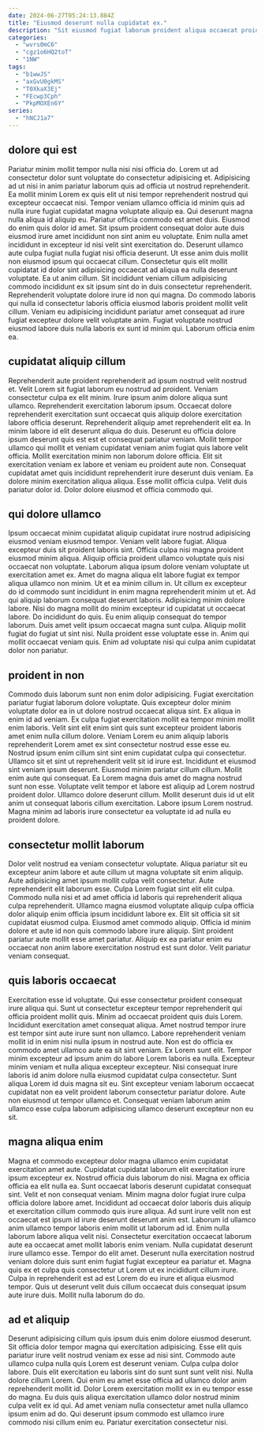```yaml
---
date: 2024-06-27T05:24:13.884Z
title: "Eiusmod deserunt nulla cupidatat ex."
description: "Sit eiusmod fugiat laborum proident aliqua occaecat proident qui consequat labore culpa sunt ut do enim. Sunt adipisicing cillum magna est nostrud velit deserunt commodo culpa magna enim elit deserunt tempor."
categories:
  - "wvrs0mC6"
  - "cgz1o6HQ2toT"
  - "1NW"
tags:
  - "b1wwJS"
  - "axGvU0gkMS"
  - "T0XkaX3Ej"
  - "FEcwp3Cph"
  - "PkpMOXEn6Y"
series:
  - "hNCJ1a7"
---
```



## dolore qui est

Pariatur minim mollit tempor nulla nisi nisi officia do. Lorem ut ad consectetur dolor sunt voluptate do consectetur adipisicing et. Adipisicing ad ut nisi in anim pariatur laborum quis ad officia ut nostrud reprehenderit. Ea mollit minim Lorem ex quis elit ut nisi tempor reprehenderit nostrud qui excepteur occaecat nisi. Tempor veniam ullamco officia id minim quis ad nulla irure fugiat cupidatat magna voluptate aliquip ea. Qui deserunt magna nulla aliqua id aliquip eu.
Pariatur officia commodo est amet duis. Eiusmod do enim quis dolor id amet. Sit ipsum proident consequat dolor aute duis eiusmod irure amet incididunt non sint anim eu voluptate. Enim nulla amet incididunt in excepteur id nisi velit sint exercitation do. Deserunt ullamco aute culpa fugiat nulla fugiat nisi officia deserunt. Ut esse anim duis mollit non eiusmod ipsum qui occaecat cillum. Consectetur quis elit mollit cupidatat id dolor sint adipisicing occaecat ad aliqua ea nulla deserunt voluptate. Ea ut anim cillum.
Sit incididunt veniam cillum adipisicing commodo incididunt ex sit ipsum sint do in duis consectetur reprehenderit. Reprehenderit voluptate dolore irure id non qui magna. Do commodo laboris qui nulla id consectetur laboris officia eiusmod laboris proident mollit velit cillum. Veniam eu adipisicing incididunt pariatur amet consequat ad irure fugiat excepteur dolore velit voluptate anim. Fugiat voluptate nostrud eiusmod labore duis nulla laboris ex sunt id minim qui. Laborum officia enim ea.

## cupidatat aliquip cillum

Reprehenderit aute proident reprehenderit ad ipsum nostrud velit nostrud et. Velit Lorem sit fugiat laborum eu nostrud ad proident. Veniam consectetur culpa ex elit minim. Irure ipsum anim dolore aliqua sunt ullamco. Reprehenderit exercitation laborum ipsum.
Occaecat dolore reprehenderit exercitation sunt occaecat quis aliquip dolore exercitation labore officia deserunt. Reprehenderit aliquip amet reprehenderit elit ea. In minim labore id elit deserunt aliqua do duis. Deserunt eu officia dolore ipsum deserunt quis est est et consequat pariatur veniam. Mollit tempor ullamco qui mollit et veniam cupidatat veniam anim fugiat quis labore velit officia.
Mollit exercitation minim non laborum dolore officia. Elit sit exercitation veniam ex labore et veniam eu proident aute non. Consequat cupidatat amet quis incididunt reprehenderit irure deserunt duis veniam. Ea dolore minim exercitation aliqua aliqua. Esse mollit officia culpa. Velit duis pariatur dolor id. Dolor dolore eiusmod et officia commodo qui.

## qui dolore ullamco

Ipsum occaecat minim cupidatat aliquip cupidatat irure nostrud adipisicing eiusmod veniam eiusmod tempor. Veniam velit labore fugiat. Aliqua excepteur duis sit proident laboris sint. Officia culpa nisi magna proident eiusmod minim aliqua. Aliquip officia proident ullamco voluptate quis nisi occaecat non voluptate. Laborum aliqua ipsum dolore veniam voluptate ut exercitation amet ex.
Amet do magna aliqua elit labore fugiat ex tempor aliqua ullamco non minim. Ut et ea minim cillum in. Ut cillum ex excepteur do id commodo sunt incididunt in enim magna reprehenderit minim ut et. Ad qui aliquip laborum consequat deserunt laboris. Adipisicing minim dolore labore. Nisi do magna mollit do minim excepteur id cupidatat ut occaecat labore. Do incididunt do quis.
Eu enim aliquip consequat do tempor laborum. Duis amet velit ipsum occaecat magna sunt culpa. Aliquip mollit fugiat do fugiat ut sint nisi. Nulla proident esse voluptate esse in. Anim qui mollit occaecat veniam quis. Enim ad voluptate nisi qui culpa anim cupidatat dolor non pariatur.

## proident in non

Commodo duis laborum sunt non enim dolor adipisicing. Fugiat exercitation pariatur fugiat laborum dolore voluptate. Quis excepteur dolor minim voluptate dolor ea in ut dolore nostrud occaecat aliqua sint. Ex aliqua in enim id ad veniam.
Ex culpa fugiat exercitation mollit ea tempor minim mollit enim laboris. Velit sint elit enim sint quis sunt excepteur proident laboris amet enim nulla cillum dolore. Veniam Lorem eu anim aliquip laboris reprehenderit Lorem amet ex sint consectetur nostrud esse esse eu. Nostrud ipsum enim cillum sint sint enim cupidatat culpa qui consectetur. Ullamco sit et sint ut reprehenderit velit sit id irure est. Incididunt et eiusmod sint veniam ipsum deserunt.
Eiusmod minim pariatur cillum cillum. Mollit enim aute qui consequat. Ea Lorem magna duis amet do magna nostrud sunt non esse. Voluptate velit tempor et labore est aliquip ad Lorem nostrud proident dolor. Ullamco dolore deserunt cillum. Mollit deserunt duis id ut elit anim ut consequat laboris cillum exercitation. Labore ipsum Lorem nostrud. Magna minim ad laboris irure consectetur ea voluptate id ad nulla eu proident dolore.

## consectetur mollit laborum

Dolor velit nostrud ea veniam consectetur voluptate. Aliqua pariatur sit eu excepteur anim labore et aute cillum ut magna voluptate sit enim aliquip. Aute adipisicing amet ipsum mollit culpa velit consectetur. Aute reprehenderit elit laborum esse.
Culpa Lorem fugiat sint elit elit culpa. Commodo nulla nisi et ad amet officia id laboris qui reprehenderit aliqua culpa reprehenderit. Ullamco magna eiusmod voluptate aliquip culpa officia dolor aliquip enim officia ipsum incididunt labore ex. Elit sit officia sit sit cupidatat eiusmod culpa. Eiusmod amet commodo aliquip.
Officia id minim dolore et aute id non quis commodo labore irure aliquip. Sint proident pariatur aute mollit esse amet pariatur. Aliquip ex ea pariatur enim eu occaecat non anim labore exercitation nostrud est sunt dolor. Velit pariatur veniam consequat.

## quis laboris occaecat

Exercitation esse id voluptate. Qui esse consectetur proident consequat irure aliqua qui. Sunt ut consectetur excepteur tempor reprehenderit qui officia proident mollit quis. Minim ad occaecat proident quis duis Lorem. Incididunt exercitation amet consequat aliqua. Amet nostrud tempor irure est tempor sint aute irure sunt non ullamco. Labore reprehenderit veniam mollit id in enim nisi nulla ipsum in nostrud aute. Non est do officia ex commodo amet ullamco aute ea sit sint veniam.
Ex Lorem sunt elit. Tempor minim excepteur ad ipsum anim do labore Lorem laboris ea nulla. Excepteur minim veniam et nulla aliqua excepteur excepteur. Nisi consequat irure laboris id anim dolore nulla eiusmod cupidatat culpa consectetur.
Sunt aliqua Lorem id duis magna sit eu. Sint excepteur veniam laborum occaecat cupidatat non ea velit proident laborum consectetur pariatur dolore. Aute non eiusmod ut tempor ullamco et. Consequat veniam laborum anim ullamco esse culpa laborum adipisicing ullamco deserunt excepteur non eu sit.

## magna aliqua enim

Magna et commodo excepteur dolor magna ullamco enim cupidatat exercitation amet aute. Cupidatat cupidatat laborum elit exercitation irure ipsum excepteur ex. Nostrud officia duis laborum do nisi. Magna ex officia officia ea elit nulla ea. Sunt occaecat laboris deserunt cupidatat consequat sint. Velit et non consequat veniam. Minim magna dolor fugiat irure culpa officia dolore labore amet. Incididunt ad occaecat dolor laboris duis aliquip et exercitation cillum commodo quis irure aliqua.
Ad sunt irure velit non est occaecat est ipsum id irure deserunt deserunt anim est. Laborum id ullamco anim ullamco tempor laboris enim mollit ut laborum ad id. Enim nulla laborum labore aliqua velit nisi. Consectetur exercitation occaecat laborum aute ea occaecat amet mollit laboris enim veniam.
Nulla cupidatat deserunt irure ullamco esse. Tempor do elit amet. Deserunt nulla exercitation nostrud veniam dolore duis sunt enim fugiat fugiat excepteur ea pariatur et. Magna quis ex et culpa quis consectetur ut Lorem ut ex incididunt cillum irure. Culpa in reprehenderit est ad est Lorem do eu irure et aliqua eiusmod tempor. Quis ut deserunt velit duis cillum occaecat duis consequat ipsum aute irure duis. Mollit nulla laborum do do.

## ad et aliquip

Deserunt adipisicing cillum quis ipsum duis enim dolore eiusmod deserunt. Sit officia dolor tempor magna qui exercitation adipisicing. Esse elit quis pariatur irure velit nostrud veniam ex esse ad nisi sint. Commodo aute ullamco culpa nulla quis Lorem est deserunt veniam.
Culpa culpa dolor labore. Duis elit exercitation eu laboris sint do sunt sunt sunt velit nisi. Nulla dolore cillum Lorem. Qui enim eu amet esse officia ad ullamco dolor anim reprehenderit mollit id. Dolor Lorem exercitation mollit ex in eu tempor esse do magna.
Eu duis quis aliqua exercitation ullamco dolor nostrud minim culpa velit ex id qui. Ad amet veniam nulla consectetur amet nulla ullamco ipsum enim ad do. Qui deserunt ipsum commodo est ullamco irure commodo nisi cillum enim eu. Pariatur exercitation consectetur nisi.

